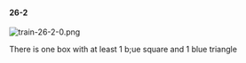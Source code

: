 #### 26-2
![train-26-2-0.png](https://github.com/lil-lab/nlvr/raw/master/nlvr/train/images/71/train-26-2-0.png "train-26-2-0.png")

There is one box with at least 1 b;ue square and 1 blue triangle
